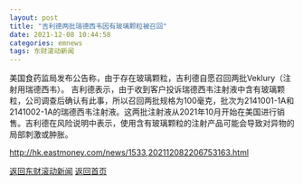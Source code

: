 ```yaml
---
layout: post
title: "吉利德两批瑞德西韦因有玻璃颗粒被召回"
date: 2021-12-08 10:44:58
categories: emnews
tags: 东财滚动新闻
---
```


美国食药监局发布公告称，由于存在玻璃颗粒，吉利德自愿召回两批Veklury（注射用瑞德西韦）。 吉利德表示，由于收到客户投诉瑞德西韦注射液中含有玻璃颗粒，公司调查后确认有此事，所以召回两批规格为100毫克，批次为2141001-1A和2141002-1A的瑞德西韦注射液。这两批注射液从2021年10月开始在美国进行销售。吉利德在风险说明中表示，使用含有玻璃颗粒的注射产品可能会导致对异物的局部刺激或肿胀。

<http://hk.eastmoney.com/news/1533,202112082206753163.html>

[返回东财滚动新闻](//finews.zning.me/emnews/)
[返回首页](//finews.zning.me/)